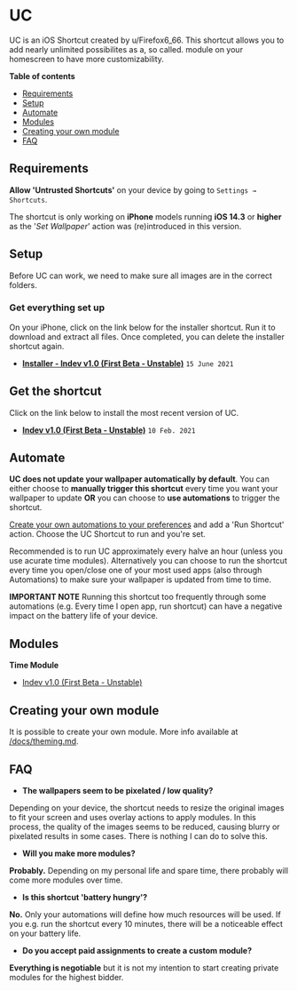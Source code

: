 # UC

UC is an iOS Shortcut created by u/Firefox6_66. This shortcut allows you to add nearly unlimited possibilites as a, so called. module on your homescreen to have more customizability. 

**Table of contents**
* [Requirements](#requirements)
* [Setup](#setup)
* [Automate](#automate)
* [Modules](#modules)
* [Creating your own module](../main/docs/theming.md)
* [FAQ](#faq)

## Requirements

**Allow 'Untrusted Shortcuts'** on your device by going to `Settings → Shortcuts`.

The shortcut is only working on **iPhone** models running **iOS 14.3** or **higher** as the '*Set Wallpaper*' action was (re)introduced in this version.

## Setup

Before UC can work, we need to make sure all images are in the correct folders.

### Get everything set up ###
On your iPhone, click on the link below for the installer shortcut. Run it to download and extract all files. Once completed, you can delete the installer shortcut again.
* **[Installer - Indev v1.0 (First Beta - Unstable)](https://www.icloud.com/shortcuts/925abb6b53364e7cacf32c0c2e6f21d6)** `15 June 2021`

## Get the shortcut
Click on the link below to install the most recent version of UC.
* **[Indev v1.0 (First Beta - Unstable)](https://www.icloud.com/shortcuts/0d73847a5cf242769f2ad112c031a9a5)** `10 Feb. 2021`

## Automate

**UC does not update your wallpaper automatically by default**. You can either choose to **manually trigger this shortcut** every time you want your wallpaper to update **OR** you can choose to **use automations** to trigger the shortcut.

[Create your own automations to your preferences](https://support.apple.com/guide/shortcuts/create-a-new-personal-automation-apdfbdbd7123/ios) and add a 'Run Shortcut' action. Choose the UC Shortcut to run and you're set.

Recommended is to run UC approximately every halve an hour (unless you use acurate time modules). Alternatively you can choose to run the shortcut every time you open/close one of your most used apps (also through Automations) to make sure your wallpaper is updated from time to time. 

**IMPORTANT NOTE** 
Running this shortcut too frequently through some automations (e.g. Every time I open app, run shortcut) can have a negative impact on the battery life of your device. 

## Modules

**Time Module**
- [Indev v1.0 (First Beta - Unstable)](https://www.icloud.com/shortcuts/1f272ebb56e34961b57d50517237186f)

## Creating your own module
It is possible to create your own module. More info available at [/docs/theming.md](../main/docs/theming.md).

## FAQ

- **The wallpapers seem to be pixelated / low quality?**

Depending on your device, the shortcut needs to resize the original images to fit your screen and uses overlay actions to apply modules. In this process, the quality of the images seems to be reduced, causing blurry or pixelated results in some cases. There is nothing I can do to solve this.

- **Will you make more modules?**

**Probably.** Depending on my personal life and spare time, there probably will come more modules over time.

- **Is this shortcut 'battery hungry'?**

**No.** Only your automations will define how much resources will be used. If you e.g. run the shortcut every 10 minutes, there will be a noticeable effect on your battery life. 

- **Do you accept paid assignments to create a custom module?**

**Everything is negotiable** but it is not my intention to start creating private modules for the highest bidder. 

